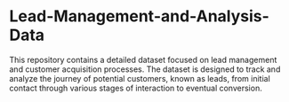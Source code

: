 # Lead-Management-and-Analysis-Data
This repository contains a detailed dataset focused on lead management and customer acquisition processes. The dataset is designed to track and analyze the journey of potential customers, known as leads, from initial contact through various stages of interaction to eventual conversion.
